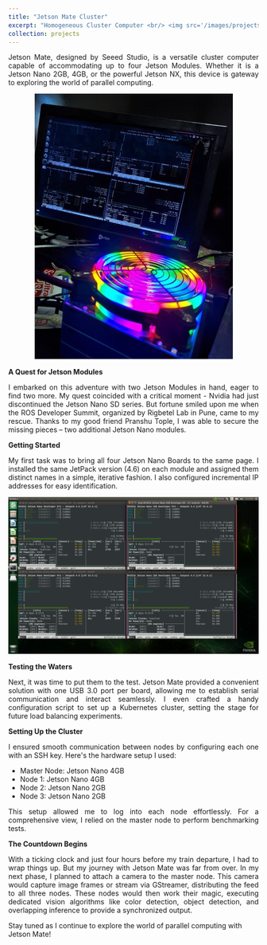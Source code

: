 ```yaml
---
title: "Jetson Mate Cluster"
excerpt: "Homogeneous Cluster Computer <br/> <img src='/images/projects/jetson_mate/jm_pv.jpg'>"
collection: projects
---
```


<p style="text-align: justify">
Jetson Mate, designed by Seeed Studio, is a versatile cluster computer capable of accommodating up to four Jetson Modules. Whether it is a Jetson Nano 2GB, 4GB, or the powerful Jetson NX, this device is gateway to exploring the world of parallel computing.</p>

<p style="text-align:center">
<img src='/images/projects/jetson_mate/IMG_20230117_163425.jpg'></p>

**A Quest for Jetson Modules**

<p style="text-align: justify">
I embarked on this adventure with two Jetson Modules in hand, eager to find two more. My quest coincided with a critical moment - Nvidia had just discontinued the Jetson Nano SD series. But fortune smiled upon me when the ROS Developer Summit, organized by Rigbetel Lab in Pune, came to my rescue. Thanks to my good friend Pranshu Tople, I was able to secure the missing pieces – two additional Jetson Nano modules.</p>

**Getting Started**

<p style="text-align: justify">
My first task was to bring all four Jetson Nano Boards to the same page. I installed the same JetPack version (4.6) on each module and assigned them distinct names in a simple, iterative fashion. I also configured incremental IP addresses for easy identification.</p>

<p style="text-align:center">
<img src='/images/projects/jetson_mate/jetson_stat.png'></p>

**Testing the Waters**

<p style="text-align: justify">
Next, it was time to put them to the test. Jetson Mate provided a convenient solution with one USB 3.0 port per board, allowing me to establish serial communication and interact seamlessly. I even crafted a handy configuration script to set up a Kubernetes cluster, setting the stage for future load balancing experiments.</p>

**Setting Up the Cluster**

<p style="text-align: justify">
I ensured smooth communication between nodes by configuring each one with an SSH key. Here's the hardware setup I used:</p>

- Master Node: Jetson Nano 4GB
- Node 1: Jetson Nano 4GB
- Node 2: Jetson Nano 2GB
- Node 3: Jetson Nano 2GB

<p style="text-align: justify">
This setup allowed me to log into each node effortlessly. For a comprehensive view, I relied on the master node to perform benchmarking tests.</p>

**The Countdown Begins**

<p style="text-align: justify">
With a ticking clock and just four hours before my train departure, I had to wrap things up. But my journey with Jetson Mate was far from over. In my next phase, I planned to attach a camera to the master node. This camera would capture image frames or stream via GStreamer, distributing the feed to all three nodes. These nodes would then work their magic, executing dedicated vision algorithms like color detection, object detection, and overlapping inference to provide a synchronized output.</p>

Stay tuned as I continue to explore the world of parallel computing with Jetson Mate!
